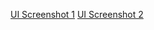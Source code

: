 [UI Screenshot 1](pet/Screenshots/UI_screen1.png)
[UI Screenshot 2](pet/Screenshots/UI_screen2.png)
